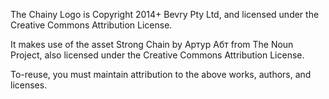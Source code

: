 The Chainy Logo is Copyright 2014+ Bevry Pty Ltd, and licensed under the Creative Commons Attribution License.

It makes use of the asset Strong Chain by Артур Абт from The Noun Project, also licensed under the Creative Commons Attribution License.

To-reuse, you must maintain attribution to the above works, authors, and licenses.